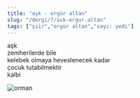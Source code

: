 ```yaml
---
title: "aşk - ergür altan"
slug: "/dergi/7/ask-ergur.altan"
tags: ["şiir","ergür altan","sayı: yedi"]
---
```

aşk    
zemherilerde bile  
kelebek olmaya heveslenecek kadar  
çocuk tutabilmektir  
kalbi

![orman](/img/ky07_27_banuakin.jpg)

